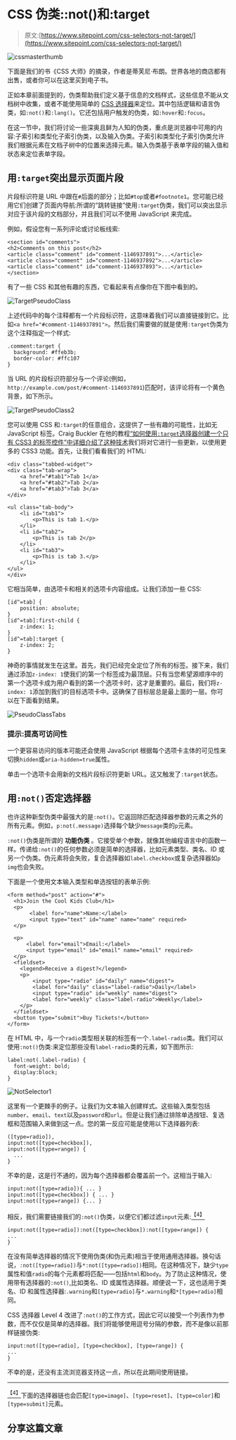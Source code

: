 # CSS 伪类::not()和:target

> 原文:[https://www.sitepoint.com/css-selectors-not-target/](https://www.sitepoint.com/css-selectors-not-target/)

![cssmasterthumb](../Images/e6dad2f67bc57ebaf36a56e667c1e778.png)

下面是我们的书《CSS 大师》的摘录，作者是蒂芙尼·布朗。世界各地的商店都有出售，或者你可以在这里买到电子书。

正如本章前面提到的，伪类帮助我们定义基于信息的文档样式，这些信息不能从文档树中收集，或者不能使用简单的 [CSS 选择器](https://www.sitepoint.com/css-selectors/)来定位。其中包括逻辑和语言伪类，如`:not()`和`:lang()`。它还包括用户触发的伪类，如`:hover`和`:focus`。

在这一节中，我们将讨论一些深奥且鲜为人知的伪类，重点是浏览器中可用的内容:子索引和类型化子索引伪类，以及输入伪类。子索引和类型化子索引伪类允许我们根据元素在文档子树中的位置来选择元素。输入伪类基于表单字段的输入值和状态来定位表单字段。

## 用`:target`突出显示页面片段

片段标识符是 URL 中跟在`#`后面的部分；比如`#top`或者`#footnote1`。您可能已经用它们创建了页面内导航:所谓的“跳转链接”使用`:target`伪类，我们可以突出显示对应于该片段的文档部分，并且我们可以不使用 JavaScript 来完成。

例如，假设您有一系列评论或讨论板线索:

```
<section id="comments">
<h2>Comments on this post</h2>
<article class="comment" id="comment-1146937891">...</article>
<article class="comment" id="comment-1146937892">...</article>
<article class="comment" id="comment-1146937893">...</article>
</section>
```

有了一些 CSS 和其他有趣的东西，它看起来有点像你在下图中看到的。

![TargetPseudoClass](../Images/8bbcb9ec65c5d5baf58977f80f25abaf.png)

上述代码中的每个注释都有一个片段标识符，这意味着我们可以直接链接到它。比如`<a href="#comment-1146937891">`。然后我们需要做的就是使用`:target`伪类为这个注释指定一个样式:

```
.comment:target {
  background: #ffeb3b;
  border-color: #ffc107
}
```

当 URL 的片段标识符部分与一个评论(例如，`http://example.com/post/#comment-1146937891`)匹配时，该评论将有一个黄色背景，如下所示。

![TargetPseudoClass2](../Images/6f8b10de790f9da7044bc7a7e795b95b.png)

您可以使用 CSS 和`:target`的任意组合，这提供了一些有趣的可能性，比如无 JavaScript 标签。Craig Buckler 在他的教程[“如何使用`:target`选择器创建一个只有 CSS3 的标签控件”中详细介绍了这种技术](https://www.sitepoint.com/css3-tabs-using-target-selector/)我们将对它进行一些更新，以使用更多的 CSS3 功能。首先，让我们看看我们的 HTML:

```
<div class="tabbed-widget">
<div class="tab-wrap">
	<a href="#tab1">Tab 1</a>
	<a href="#tab2">Tab 2</a>
	<a href="#tab3">Tab 3</a>
</div>

<ul class="tab-body">
	<li id="tab1">
		<p>This is tab 1.</p>
	</li>
	<li id="tab2">
		<p>This is tab 2</p>
	</li>
	<li id="tab3">
		<p>This is tab 3.</p>
	</li>
</ul>
</div>
```

它相当简单，由选项卡和相关的选项卡内容组成。让我们添加一些 CSS:

```
[id^=tab] {
    position: absolute;
}
[id^=tab]:first-child {
    z-index: 1;
}
[id^=tab]:target {
    z-index: 2;
}
```

神奇的事情就发生在这里。首先，我们已经完全定位了所有的标签。接下来，我们通过添加`z-index: 1`使我们的第一个标签成为最顶层。只有当您希望源顺序中的第一个选项卡成为用户看到的第一个选项卡时，这才是重要的。最后，我们将`z-index: 1`添加到我们的目标选项卡中。这确保了目标层总是最上面的一层。你可以在下面看到结果。

![PseudoClassTabs](../Images/5251b5f0542138206ab407757aa65602.png)

### 提示:提高可访问性

一个更容易访问的版本可能还会使用 JavaScript 根据每个选项卡主体的可见性来切换`hidden`或`aria-hidden=true`属性。

单击一个选项卡会用新的文档片段标识符更新 URL。这又触发了`:target`状态。

## 用`:not()`否定选择器

也许这种新型伪类中最强大的是`:not()`。它返回除匹配选择器参数的元素之外的所有元素。例如，`p:not(.message)`选择每个缺少`message`类的`p`元素。

`:not()`伪类是所谓的 **功能伪类** 。它接受单个参数，就像其他编程语言中的函数一样。传递给`:not()`的任何参数必须是简单的选择器，比如元素类型、类名、ID 或另一个伪类。伪元素将会失败，复合选择器如`label.checkbox`或复杂选择器如`p img`也会失败。

下面是一个使用文本输入类型和单选按钮的表单示例:

```
<form method="post" action="#">
  <h1>Join the Cool Kids Club</h1>
  <p>
	   <label for="name">Name:</label>
	   <input type="text" id="name" name="name" required>
  </p>

  <p>
	  <label for="email">Email:</label>
	  <input type="email" id="email" name="email" required>
  </p>
  <fieldset>
	<legend>Receive a digest?</legend>
	<p>
		<input type="radio" id="daily" name="digest">
		<label for="daily" class="label-radio">Daily</label>                
		<input type="radio" id="weekly" name="digest">
		<label for="weekly" class="label-radio">Weekly</label>
	</p>
  </fieldset>
  <button type="submit">Buy Tickets!</button>
</form>
```

在 HTML 中，与一个`radio`类型相关联的标签有一个`.label-radio`类。我们可以使用`:not()`伪类:来定位那些没有`label-radio`类的元素，如下图所示:

```
label:not(.label-radio) {
  font-weight: bold;
  display:block;   
}
```

![NotSelector1](../Images/478cf23dfc2c2cc87418f51bd78d818d.png)

这里有一个更棘手的例子。让我们为文本输入创建样式。这些输入类型包括`number`、`email`、`text`以及`password`和`url`。但是让我们通过排除单选按钮、复选框和范围输入来做到这一点。您的第一反应可能是使用以下选择器列表:

```
([type=radio]),
input:not([type=checkbox]),
input:not([type=range]) {
  ...
}
```

不幸的是，这是行不通的，因为每个选择器都会覆盖前一个。这相当于输入:

```
input:not([type=radio]){ ... }
input:not([type=checkbox]) { ... }
input:not([type=range]) {... }
```

相反，我们需要链接我们的`:not()`伪类，以便它们都过滤`input`元素:[<sup class="footnote">【4】</sup>](#ftn.d5e980)

```
input:not([type=radio]):not([type=checkbox]):not([type=range]) {
...
}
```

在没有简单选择器的情况下使用伪类(和伪元素)相当于使用通用选择器。换句话说，`:not([type=radio])`与`*:not([type=radio])`相同。在这种情况下，缺少`type`属性和值`radio`的每个元素都将匹配――包括`html`和`body`。为了防止这种情况，使用带有选择器的`:not()`,比如类名、ID 或属性选择器。顺便说一下，这也适用于类名、ID 和属性选择器:`.warning`和`[type=radio]`与`*.warning`和`*[type=radio]`相同。

CSS 选择器 Level 4 改进了`:not()`的工作方式，因此它可以接受一个列表作为参数，而不仅仅是简单的选择器。我们将能够使用逗号分隔的参数，而不是像以前那样链接伪类:

```
input:not([type=radio], [type=checkbox], [type=range]) {
...
}
```

不幸的是，还没有主流浏览器支持这一点，所以在此期间使用链接。

* * *

[<sup class="para">【4】</sup>](#d5e980)下面的选择器链也会匹配`[type=image]`、`[type=reset]`、`[type=color]`和`[type=submit]`元素。

## 分享这篇文章